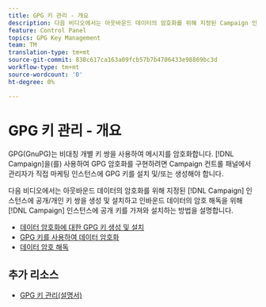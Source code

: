 ```yaml
---
title: GPG 키 관리 - 개요
description: 다음 비디오에서는 아웃바운드 데이터의 암호화를 위해 지정된 Campaign 인스턴스에 공개/개인 키 쌍을 생성 및 설치하고 인바운드 데이터의 암호 해독을 위해 Campaign 인스턴스에 공개 키를 가져와 설치하는 방법을 설명합니다.
feature: Control Panel
topics: GPG Key Management
team: TM
translation-type: tm+mt
source-git-commit: 838c617ca163a09fcb57b7b4706433e98869bc3d
workflow-type: tm+mt
source-wordcount: '0'
ht-degree: 0%

---
```



# GPG 키 관리 - 개요

GPG(GnuPG)는 비대칭 개별 키 쌍을 사용하여 메시지를 암호화합니다. [!DNL Campaign]을(를) 사용하여 GPG 암호화를 구현하려면 Campaign 컨트롤 패널에서 관리자가 직접 마케팅 인스턴스에 GPG 키를 설치 및/또는 생성해야 합니다.

다음 비디오에서는 아웃바운드 데이터의 암호화를 위해 지정된 [!DNL Campaign] 인스턴스에 공개/개인 키 쌍을 생성 및 설치하고 인바운드 데이터의 암호 해독을 위해 [!DNL Campaign] 인스턴스에 공개 키를 가져와 설치하는 방법을 설명합니다.

* [데이터 암호화에 대한 GPG 키 생성 및 설치](./generating-and-installing-gpg-keys-for-data-encryption.md)
* [GPG 키를 사용하여 데이터 암호화](./using-a-gpg-key-to-encrypt-data.md)
* [데이터 암호 해독](./decrypting-data.md)

## 추가 리소스

* [GPG 키 관리(설명서)](https://docs.adobe.com/content/help/ko-KR/control-panel/using/instances-settings/gpg-keys-management.html)
